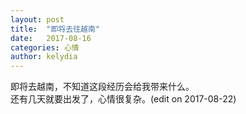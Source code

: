 ```yaml
---
layout: post
title:  "即将去往越南"
date:   2017-08-16
categories: 心情
author: kelydia
---
```


即将去越南，不知道这段经历会给我带来什么。<br/>
还有几天就要出发了，心情很复杂。(edit on 2017-08-22)